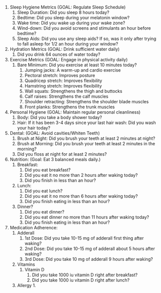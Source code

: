 1. Sleep Hygiene Metrics (GOAL: Regulate Sleep Schedule)
	1. Sleep Duration: Did you sleep 8 hours today?
	2. Bedtime: Did you sleep during your melatonin window?
	3. Wake time: Did you wake up during your wake zone?
	4. Wind-down: Did you avoid screens and stimulants an hour before bedtime?
	5. Sleep Aids: Did you use any sleep aids? If so, was it only after trying to fall asleep for 1/2 an hour during your window?
2. Hydration Metrics (GOAL: Drink sufficient water daily)
	1. Did you drink 64 ounces of water today? 
3. Exercise Metrics (GOAL: Engage in physical activity daily)
	1. Bare Minimum: Did you exercise at least 10 minutes today?
		1. Jumping jacks: A warm-up and cardio exercise
		2. Pectoral stretch: Improves posture
		3. Quadricep stretch: Improves flexibility
		4. Hamstring stretch: Improves flexibility
		5. Wall squats: Strengthens the thigh and buttocks
		6. Calf raises: Strengthens the calf muscles
		7. Shoulder retracting: Strengthens the shoulder blade muscles
		8. Front planks: Strengthens the trunk muscles
4. Personal Hygiene (GOAL: Maintain regular personal cleanliness)
	1. Body: Did you take a body shower today? 
	2. Hair: If it has been 3-4 days since your last hair wash: Did you wash your hair today?
5. Dental: (GOAL: Avoid cavities/Whiten Teeth)
	1. Brush at Night: Did you brush your teeth at least 2 minutes at night?
	2. Brush at Morning: Did you brush your teeth at least 2 minutes in the morning? 
	3. Did you floss at night for at least 2 minutes?
6. Nutrition: (Goal: Eat 3 balanced meals daily.)
	1. Breakfast: 
		1. Did you eat breakfast?
		2. Did you eat it no more than 2 hours after waking today?
		3. Did you finish in less than an hour?
	2. Lunch:
		1. Did you eat lunch?
		2. Did you eat it no more than 6 hours after waking today?
		3. Did you finish eating in less than an hour?
	3. Dinner? 
		1. Did you eat dinner?
		2. Did you eat dinner no more than 11 hours after waking today?
		3. Did you finish eating in less than an hour?
7. Medication Adherence: 
	1. Adderall 
		1. 1st Dose: Did you take 10-15 mg of adderall first thing after waking?
		2. 2nd Dose: Did you take 10-15 mg of adderall about 5 hours after waking?
		3. 3rd Dose: Did you take 10 mg of adderall 9 hours after waking?
	2. Vitamins 
		1. Vitamin D
			1. Did you take 1000 iu vitamin D right after breakfast?
			2. Did you take 1000 iu vitamin D right after lunch?
	3. Allergy
			1. 